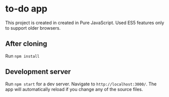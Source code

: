 # to-do app

This project is created in created in Pure JavaScript. Used ES5 features only to support older browsers.

## After cloning

Run `npm install`

## Development server

Run `npm start` for a dev server. Navigate to `http://localhost:3000/`. The app will automatically reload if you change any of the source files.
